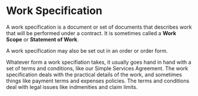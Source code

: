 # Work Specification

A work specification is a document or set of documents that describes work that will be performed under a contract. It is sometimes called a **Work Scope** or **Statement of Work**.

A work specification may also be set out in an order or order form.

Whatever form a work specifiation takes, it usually goes hand in hand with a set of terms and conditions, like our Simple Services Agreement. The work specification deals with the practical details of the work, and sometimes things like payment terms and expenses policies. The terms and conditions deal with legal issues like indmenities and claim limits.
